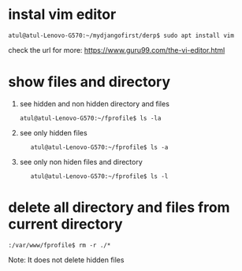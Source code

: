 # instal vim editor
```
atul@atul-Lenovo-G570:~/mydjangofirst/derp$ sudo apt install vim
```
check the url for more: https://www.guru99.com/the-vi-editor.html 

# show files and directory
1. see hidden and non hidden directory and files
   ```
   atul@atul-Lenovo-G570:~/fprofile$ ls -la

   ```
2. see only hidden files
   ```
      atul@atul-Lenovo-G570:~/fprofile$ ls -a
   ```

3. see only non hiden files and directory
   ```
      atul@atul-Lenovo-G570:~/fprofile$ ls -l
   ```

# delete all directory and files from current directory
```
:/var/www/fprofile$ rm -r ./*
```
Note: It does not delete hidden files

